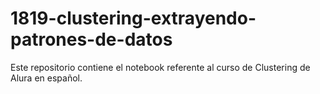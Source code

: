 # 1819-clustering-extrayendo-patrones-de-datos
Este repositorio contiene el notebook referente al curso de Clustering de Alura en español.
